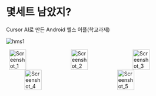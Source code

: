 # 몇세트 남았지?

Cursor AI로 만든 Android 헬스 어플(학교과제)

![hms1](https://github.com/user-attachments/assets/6ca785d5-d3fc-4ef6-9e8c-289785c86258)

<!-- 스크린샷 다섯 개를 한 줄에 나란히 표현 -->
<div style="display: flex; justify-content: space-around; align-items: center; flex-wrap: wrap;">
    <img src="https://github.com/user-attachments/assets/6b48ebb4-b089-477d-9328-6c5943aebe5e" alt="Screenshot_1" width="30%">
    <img src="https://github.com/user-attachments/assets/57e345c4-be61-4d0e-a8a6-70794cd895c2" alt="Screenshot_2" width="30%">
    <img src="https://github.com/user-attachments/assets/caca8137-4d1a-47aa-a746-757737bfcaf6" alt="Screenshot_3" width="30%">
    <img src="https://github.com/user-attachments/assets/d86a6fed-2105-46b5-92d3-de5d3d588e7c" alt="Screenshot_4" width="30%">
    <img src="https://github.com/user-attachments/assets/fdabe395-ed31-4c51-b0f8-dd950fc5b872" alt="Screenshot_5" width="30%">
</div>
